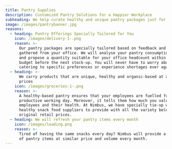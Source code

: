 ```yaml
---
title: Pantry Supplies
description: Customized Pantry Solutions for a Happier Workplace
subheading: We help curate healthy and unique pantry packages just for you
image: /images/pantrybanner.jpg
reasons:
  - heading: Pantry Offerings Specially Tailored for You
    icon: /images/delivery-1-.png
    reason: >-
      Our pantry packages are specially tailored based on feedback and insights
      gathered from your office. We will analyse your pantry consumption habits
      and propose a quantity suitable for your office headcount within your
      budget before the next stock-up. You will never have to worry about
      catering to specific preferences or experience shortages ever again!
  - heading: >-
      We carry products that are unique, healthy and organic-based at affordable
      prices
    icon: /images/groceries-1-.png
    reason: >-
      A healthy-based pantry ensures that your employees are fuelled for a
      productive working day. Moreover, it tells them how much you value your
      employees and their health. At Nimbus, we have specially tie-up with
      healthy snack food suppliers to provide with all the variety below
      original retail prices.
  - heading: We will refresh your pantry items every month
    icon: /images/loading.png
    reason: >-
      Tired of having the same snacks every day? Nimbus will provide a fresh set
      of pantry items at similar price and volume every month.
---
```


